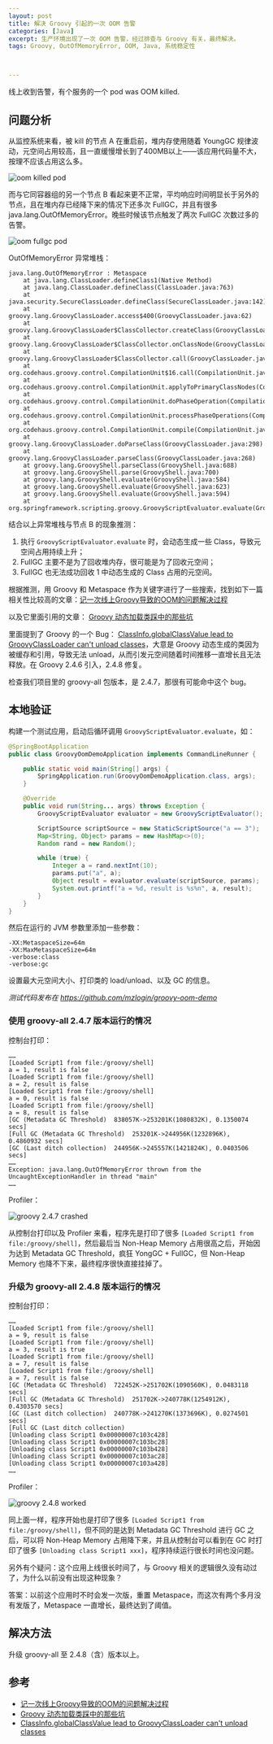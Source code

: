 ```yaml
---
layout: post
title: 解决 Groovy 引起的一次 OOM 告警
categories: [Java]
excerpt: 生产环境出现了一次 OOM 告警，经过排查与 Groovy 有关，最终解决。
tags: Groovy, OutOfMemoryError, OOM, Java, 系统稳定性



---
```


线上收到告警，有个服务的一个 pod was OOM killed.

## 问题分析

从监控系统来看，被 kill 的节点 A 在重启前，堆内存使用随着 YoungGC 规律波动，元空间占用较高，且一直缓慢增长到了400MB以上——该应用代码量不大，按理不应该占用这么多。

![oom killed pod](/images/posts/java/oom-killed-pod.png)

而与它同容器组的另一个节点 B 看起来更不正常，平均响应时间明显长于另外的节点，且在堆内存已经降下来的情况下还多次 FullGC，并且有很多 java.lang.OutOfMemoryError。晚些时候该节点触发了两次 FullGC 次数过多的告警。

![oom fullgc pod](/images/posts/java/oom-fullgc-pod.png)

OutOfMemoryError 异常堆栈：

```
java.lang.OutOfMemoryError : Metaspace
    at java.lang.ClassLoader.defineClass1(Native Method)
    at java.lang.ClassLoader.defineClass(ClassLoader.java:763)
    at java.security.SecureClassLoader.defineClass(SecureClassLoader.java:142)
    at groovy.lang.GroovyClassLoader.access$400(GroovyClassLoader.java:62)
    at groovy.lang.GroovyClassLoader$ClassCollector.createClass(GroovyClassLoader.java:500)
    at groovy.lang.GroovyClassLoader$ClassCollector.onClassNode(GroovyClassLoader.java:517)
    at groovy.lang.GroovyClassLoader$ClassCollector.call(GroovyClassLoader.java:521)
    at org.codehaus.groovy.control.CompilationUnit$16.call(CompilationUnit.java:822)
    at org.codehaus.groovy.control.CompilationUnit.applyToPrimaryClassNodes(CompilationUnit.java:1053)
    at org.codehaus.groovy.control.CompilationUnit.doPhaseOperation(CompilationUnit.java:591)
    at org.codehaus.groovy.control.CompilationUnit.processPhaseOperations(CompilationUnit.java:569)
    at org.codehaus.groovy.control.CompilationUnit.compile(CompilationUnit.java:546)
    at groovy.lang.GroovyClassLoader.doParseClass(GroovyClassLoader.java:298)
    at groovy.lang.GroovyClassLoader.parseClass(GroovyClassLoader.java:268)
    at groovy.lang.GroovyShell.parseClass(GroovyShell.java:688)
    at groovy.lang.GroovyShell.parse(GroovyShell.java:700)
    at groovy.lang.GroovyShell.evaluate(GroovyShell.java:584)
    at groovy.lang.GroovyShell.evaluate(GroovyShell.java:623)
    at groovy.lang.GroovyShell.evaluate(GroovyShell.java:594)
    at org.springframework.scripting.groovy.GroovyScriptEvaluator.evaluate(GroovyScriptEvaluator.java:118)
```

结合以上异常堆栈与节点 B 的现象推测：

1. 执行 `GroovyScriptEvaluator.evaluate` 时，会动态生成一些 Class，导致元空间占用持续上升；
2. FullGC 主要不是为了回收堆内存，很可能是为了回收元空间；
3. FullGC 也无法成功回收 1 中动态生成的 Class 占用的元空间。

根据推测，用 Groovy 和 Metaspace 作为关键字进行了一些搜索，找到如下一篇相关性比较高的文章：[记一次线上Groovy导致的OOM的问题解决过程][1]

以及它里面引用的文章： [Groovy 动态加载类踩中的那些坑][2]

里面提到了 Groovy 的一个 Bug： [ClassInfo.globalClassValue lead to GroovyClassLoader can't unload classes][3]，大意是 Groovy 动态生成的类因为被缓存和引用，导致无法 unload，从而引发元空间随着时间推移一直增长且无法释放。在 Groovy 2.4.6 引入，2.4.8 修复。

检查我们项目里的 groovy-all 包版本，是 2.4.7，那很有可能命中这个 bug。

## 本地验证

构建一个测试应用，启动后循环调用 `GroovyScriptEvaluator.evaluate`，如：

```java
@SpringBootApplication
public class GroovyOomDemoApplication implements CommandLineRunner {

    public static void main(String[] args) {
        SpringApplication.run(GroovyOomDemoApplication.class, args);
    }

    @Override
    public void run(String... args) throws Exception {
        GroovyScriptEvaluator evaluator = new GroovyScriptEvaluator();

        ScriptSource scriptSource = new StaticScriptSource("a == 3");
        Map<String, Object> params = new HashMap<>(0);
        Random rand = new Random();

        while (true) {
            Integer a = rand.nextInt(10);
            params.put("a", a);
            Object result = evaluator.evaluate(scriptSource, params);
            System.out.printf("a = %d, result is %s%n", a, result);
        }
    }
}
```

然后在运行的 JVM 参数里添加一些参数：

```
-XX:MetaspaceSize=64m
-XX:MaxMetaspaceSize=64m
-verbose:class
-verbose:gc
```

设置最大元空间大小、打印类的 load/unload、以及 GC 的信息。

*测试代码发布在 <https://github.com/mzlogin/groovy-oom-demo>*

### 使用 groovy-all 2.4.7 版本运行的情况

控制台打印：

```
……
[Loaded Script1 from file:/groovy/shell]
a = 1, result is false
[Loaded Script1 from file:/groovy/shell]
a = 2, result is false
[Loaded Script1 from file:/groovy/shell]
a = 0, result is false
[Loaded Script1 from file:/groovy/shell]
a = 8, result is false
[GC (Metadata GC Threshold)  838057K->253201K(1080832K), 0.1350074 secs]
[Full GC (Metadata GC Threshold)  253201K->244956K(1232896K), 0.4860932 secs]
[GC (Last ditch collection)  244956K->245557K(1421824K), 0.0403506 secs]
……
Exception: java.lang.OutOfMemoryError thrown from the UncaughtExceptionHandler in thread "main"
……
```

Profiler：

![groovy 2.4.7 crashed](/images/posts/java/groovy-2.4.7-crashed.png)

从控制台打印以及 Profiler 来看，程序先是打印了很多 `[Loaded Script1 from file:/groovy/shell]`，然后最后当 Non-Heap Memory 占用很高之后，开始因为达到 Metadata GC Threshold，疯狂 YongGC + FullGC，但 Non-Heap Memory 也降不下来，最终程序很快直接挂掉了。

### 升级为 groovy-all 2.4.8 版本运行的情况

控制台打印：

```
……
[Loaded Script1 from file:/groovy/shell]
a = 9, result is false
[Loaded Script1 from file:/groovy/shell]
a = 3, result is true
[Loaded Script1 from file:/groovy/shell]
a = 7, result is false
[Loaded Script1 from file:/groovy/shell]
a = 7, result is false
[GC (Metadata GC Threshold)  722452K->251702K(1090560K), 0.0483118 secs]
[Full GC (Metadata GC Threshold)  251702K->240778K(1254912K), 0.4303570 secs]
[GC (Last ditch collection)  240778K->241270K(1373696K), 0.0274501 secs]
[Full GC (Last ditch collection) 
[Unloading class Script1 0x00000007c103c428]
[Unloading class Script1 0x00000007c103bc28]
[Unloading class Script1 0x00000007c103b428]
[Unloading class Script1 0x00000007c103ac28]
[Unloading class Script1 0x00000007c103a428]
……
```

Profiler：

![groovy 2.4.8 worked](/images/posts/java/groovy-2.4.8-worked.png)

同上面一样，程序开始也是打印了很多 `[Loaded Script1 from file:/groovy/shell]`，但不同的是达到 Metadata GC Threshold 进行 GC 之后，可以将 Non-Heap Memory 占用降下来，并且从控制台可以看到在 GC 时打印了很多 `[Unloading class Script1 xxx]`，程序持续运行很长时间也没问题。 

另外有个疑问：这个应用上线很长时间了，与 Groovy 相关的逻辑很久没有动过了，为什么以前没有出现这种现象？

答案：以前这个应用时不时会发一次版，重置 Metaspace，而这次有两个多月没有发版了，Metaspace 一直增长，最终达到了阈值。

## 解决方法

升级 groovy-all 至 2.4.8（含）版本以上。

## 参考

- [记一次线上Groovy导致的OOM的问题解决过程][1]
- [Groovy 动态加载类踩中的那些坑][2]
- [ClassInfo.globalClassValue lead to GroovyClassLoader can't unload classes][3]


[1]: https://blog.csdn.net/jinzhencs/article/details/74562973
[2]: https://my.oschina.net/chenxiaojie/blog/835934
[3]: https://issues.apache.org/jira/browse/GROOVY-7913
